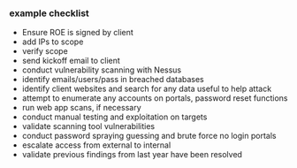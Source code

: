 ### example checklist
  - Ensure ROE is signed by client
  - add IPs to scope
  - verify scope
  - send kickoff email to client
  - conduct vulnerability scanning with Nessus
  - identify emails/users/pass in breached databases
  - identify client websites and search for any data useful to help attack
  - attempt to enumerate any accounts on portals, password reset functions
  - run web app scans, if necessary
  - conduct manual testing and exploitation on targets
  - validate scanning tool vulnerabilities 
  - conduct password spraying guessing and brute force no login portals
  - escalate access from external to internal
  - validate previous findings from last year have been resolved
